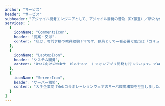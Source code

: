 ```yaml
---
anchor: "サービス"
header: "サービス"
subheader: "アジャイル開発エンジニアとして、アジャイル開発の普及（DX推進）／新たな価値の創造に貢献します。アジャイル開発とは、要件変更に対して柔軟に対応することに主眼を置く軽量な開発プロセスです。2010年の米国フォレスター・リサーチ社の調査によると、米国におけるアジャイル開発の採用は35%でした。アジャイル開発手法には，エクストリーム・プログラミング（以下，XP）やScrumなどが考案されている。"
services: [
  {
    iconName: "CommentsIcon",
    header: "提案・交渉",
    content: "私は、専門学校の教員経験６年です。教員として一番必要な能力は「コミュニケーション能力」です。学生の話しをよく聞き、将来の目標を一緒に考えることが多かったです。仕事の中で「傾聴する」技術を鍛えてきましたので、お客様の要望を丁寧にききとることができます。要件定義、設計、コーディング、運用・管理まで請け負うことができます。"
  },
  {
    iconName: "LaptopIcon",
    header: "システム開発",
    content: "BtoC向けのWebサービスやスマートフォンアプリ開発を行っています。プログラマとして、製造部品管理システムの開発や顧客情報管理システムの開発、日本最大級のアルバイト・パート求人掲載サイト（携帯版）の改修案件に参加しました。現在は、ヘルスケアアプリケーションの開発に携わっています。"
  },
  {
    iconName: "ServerIcon",
    header: "サーバー構築",
    content: "大手企業向けWebコラボレーションウェアのサーバ環境構築を担当しました。また、仮想化技術（VMware）を使いオンプレミスで管理の経験があります。さらに、Apache JMeterを使った負荷試験など一部テスト実施や当時はやり始めていたAmazon EC2上に環境を構築しました。Amazon EC2については社内勉強会で登壇して仕組みについて解説しました。"
  }
]
---
```

